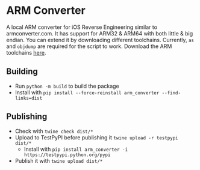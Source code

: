 # ARM Converter
A local ARM converter for iOS Reverse Engineering similar to armconverter.com. It has support for ARM32 & ARM64 with both little & big endian. You can extend it by downloading different toolchains. Currently, `as` and `objdump` are required for the script to work. Download the ARM toolchains [here](https://developer.arm.com/downloads/-/arm-gnu-toolchain-downloads). 

## Building
- Run `python -m build` to build the package
- Install with `pip install --force-reinstall arm_converter --find-links=dist`

## Publishing
- Check with `twine check dist/*`
- Upload to TestPyPI before publishing it `twine upload -r testpypi dist/*`
  - Install with `pip install arm_converter -i https://testpypi.python.org/pypi`
- Publish it with `twine upload dist/*`
